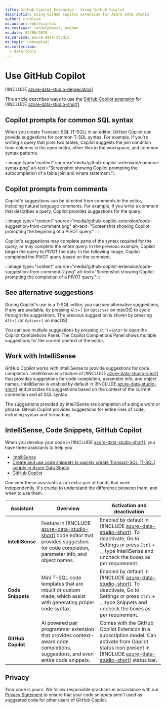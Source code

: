 ```yaml
---
title: GitHub Copilot Extension - Using GitHub Copilot
description: Using GitHub Copilot extension for Azure Data Studio.
author: croblesm
ms.author: roblescarlos
ms.reviewer: randolphwest, maghan
ms.date: 02/06/2025
ms.service: azure-data-studio
ms.topic: conceptual
ms.collection:
  - data-tools
---
```


# Use GitHub Copilot

[!INCLUDE [azure-data-studio-deprecation](../includes/azure-data-studio-deprecation.md)]

This article describes ways to use the [GitHub Copilot extension](github-copilot-extension-overview.md) for [!INCLUDE [azure-data-studio-short](../includes/azure-data-studio-short.md)].

## Copilot prompts for common SQL syntax

When you create Transact-SQL (T-SQL) in an editor, GitHub Copilot can provide suggestions for common T-SQL syntax. For example, if you're writing a query that joins two tables, Copilot suggests the join condition from columns in the open editor, other files in the workspace, and common syntax patterns.

:::image type="content" source="media/github-copilot-extension/common-syntax.png" alt-text="Screenshot showing Copilot prompting the autocompletion of a table join and where statement.":::

## Copilot prompts from comments

Copilot's suggestions can be directed from comments in the editor, including natural language comments. For example, if you write a comment that describes a query, Copilot provides suggestions for the query.

:::image type="content" source="media/github-copilot-extension/code-suggestion-from-comment.png" alt-text="Screenshot showing Copilot prompting the beginning of a PIVOT query." :::

Copilot's suggestions may complete parts of the syntax required for the query, or may complete the entire query. In the previous example, Copilot began the query to PIVOT the data. In the following image, Copilot completed the PIVOT query based on the comment.

:::image type="content" source="media/github-copilot-extension/code-suggestion-from-comment-2.png" alt-text="Screenshot showing Copilot prompting the completion of a PIVOT query.":::

## See alternative suggestions

During Copilot's use in a T-SQL editor, you can see alternative suggestions, if any are available, by pressing `Alt`+`[` (or `Option`+`[` on macOS) to cycle through the suggestions. The previous suggestion is shown by pressing `Alt`+`]` (or `Option`+`]` on macOS).

You can see multiple suggestions by pressing `Ctrl`+`Enter` to open the Copilot Completions Panel. The Copilot Completions Panel shows multiple suggestions for the current context of the editor.

## Work with IntelliSense

GitHub Copilot works with IntelliSense to provide suggestions for code completion. IntelliSense is a feature of [!INCLUDE [azure-data-studio-short](../includes/azure-data-studio-short.md)] that provides suggestions for code completion, parameter info, and object names. IntelliSense is enabled by default in [!INCLUDE [azure-data-studio-short](../includes/azure-data-studio-short.md)] and provides its suggestions based on the context of the current connection and all SQL syntax.

The suggestions provided by IntelliSense are completion of a single word or phrase. GitHub Copilot provides suggestions for entire lines of code, including syntax and formatting.

## IntelliSense, Code Snippets, GitHub Copilot

When you develop your code in [!INCLUDE [azure-data-studio-short](../includes/azure-data-studio-short.md)], you have three assistants to help you:

- [IntelliSense](/visualstudio/ide/using-intellisense)
- [Create and use code snippets to quickly create Transact-SQL (T-SQL) scripts in Azure Data Studio](../code-snippets.md)
- [GitHub Copilot](https://github.com/features/copilot)

Consider these assistants as an extra pair of hands that work independently. It's crucial to understand the difference between them, and when to use them.

| Assistant | Overview | Activation and deactivation |
| --- | --- | --- |
| **IntelliSense** | Feature in [!INCLUDE [azure-data-studio-short](../includes/azure-data-studio-short.md)] code editor that provides suggestion for code completion, parameter info, and object names. | Enabled by default in [!INCLUDE [azure-data-studio-short](../includes/azure-data-studio-short.md)]. To deactivate, Go to Settings or press `Ctrl` + `,`, type IntelliSense and uncheck the boxes as per requirement. |
| **Code Snippets** | Mini T-SQL code templates that are inbuilt or custom made, which assist with generating proper code syntax. | Enabled by default in [!INCLUDE [azure-data-studio-short](../includes/azure-data-studio-short.md)]. To deactivate, Go to Settings or press `Ctrl` + `,`, type Snippets and uncheck the boxes as per requirement. |
| **GitHub Copilot** | AI powered pair programmer extension that provides context-aware code completions, suggestions, and even entire code snippets. | Comes with the GitHub Copilot Extension in a subscription model. Can activate from Copilot status icon present in [!INCLUDE [azure-data-studio-short](../includes/azure-data-studio-short.md)] status bar. |

## Privacy

Your code is yours. We follow responsible practices in accordance with our [Privacy Statement](https://docs.github.com/site-policy/privacy-policies/github-privacy-statement) to ensure that your code snippets aren't used as suggested code for other users of GitHub Copilot.
